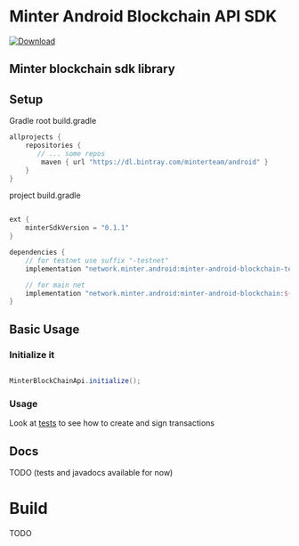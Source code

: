 Minter Android Blockchain API SDK
=================================
[ ![Download](https://api.bintray.com/packages/minterteam/android/minter-android-blockchain-testnet/images/download.svg?version=0.1.0) ](https://bintray.com/minterteam/android/minter-android-blockchain-testnet/0.1.0/link)


Minter blockchain sdk library
-----------------------------------------------------------------

## Setup

Gradle
root build.gradle
```groovy
allprojects {
    repositories {
       // ... some repos
        maven { url "https://dl.bintray.com/minterteam/android" }
    }
}
```

project build.gradle
```groovy

ext {
    minterSdkVersion = "0.1.1"
}

dependencies {
    // for testnet use suffix "-testnet"
    implementation "network.minter.android:minter-android-blockchain-testnet:${minterSdkVersion}"

    // for main net
    implementation "network.minter.android:minter-android-blockchain:${minterSdkVersion}"
}
```

## Basic Usage
### Initialize it
```java

MinterBlockChainApi.initialize();
```

### Usage
Look at [tests](src/tests/java/network/minter/blockchain) to see how to create and sign transactions

## Docs
TODO (tests and javadocs available for now)

# Build
TODO